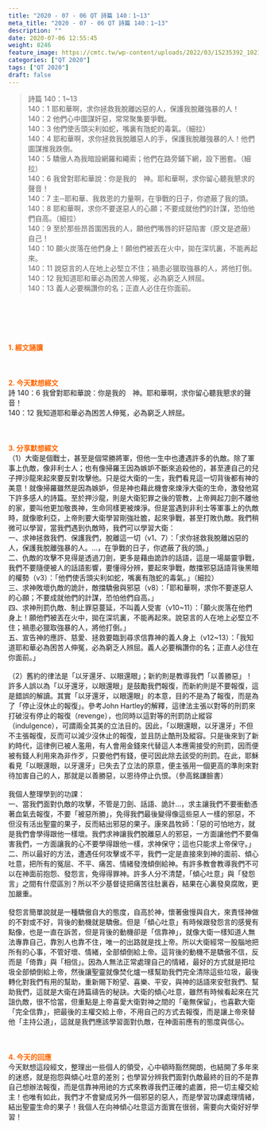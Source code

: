 ```yaml
---
title: "2020 - 07 - 06 QT 詩篇 140：1~13"
meta_title: "2020 - 07 - 06 QT 詩篇 140：1~13"
description: ""
date: 2020-07-06 12:55:45
weight: 8246
feature_image: https://cmtc.tw/wp-content/uploads/2022/03/15235392_10211799862337740_180693556567566654_o-1.webp
categories: ["QT 2020"]
tags: ["QT 2020"]
draft: false
---
```


<blockquote>詩篇 140：1~13<br />
140：1 耶和華啊，求你拯救我脫離凶惡的人，保護我脫離強暴的人！<br />
140：2 他們心中圖謀奸惡，常常聚集要爭戰。<br />
140：3 他們使舌頭尖利如蛇，嘴裏有虺蛇的毒氣。（細拉）<br />
140：4 耶和華啊，求你拯救我脫離惡人的手，保護我脫離強暴的人！他們圖謀推我跌倒。<br />
140：5 驕傲人為我暗設網羅和繩索；他們在路旁鋪下網，設下圈套。（細拉）<br />
140：6 我曾對耶和華說：你是我的　神。耶和華啊，求你留心聽我懇求的聲音！<br />
140：7 主─耶和華、我救恩的力量啊，在爭戰的日子，你遮蔽了我的頭。<br />
140：8 耶和華啊，求你不要遂惡人的心願；不要成就他們的計謀，恐怕他們自高。（細拉）<br />
140：9 至於那些昂首圍困我的人，願他們嘴唇的奸惡陷害（原文是遮蔽）自己！<br />
140：10 願火炭落在他們身上！願他們被丟在火中，拋在深坑裏，不能再起來。<br />
140：11 說惡言的人在地上必堅立不住；禍患必獵取強暴的人，將他打倒。<br />
140：12 我知道耶和華必為困苦人伸冤，必為窮乏人辨屈。<br />
140：13 義人必要稱讚你的名；正直人必住在你面前。</blockquote><br />
&nbsp;<br />
<br />
&nbsp;<br />
<br />
<span style="color: #ff6600;"><strong>1. </strong><strong>經文誦讀</strong></span><br />
<br />
<span style="color: #ff6600;"><strong> </strong></span><br />
<br />
<span style="color: #ff6600;"><strong>2. 今天默想</strong><strong>經文<br />
</strong></span>詩 140：6 我曾對耶和華說：你是我的　神。耶和華啊，求你留心聽我懇求的聲音！<br />
140：12 我知道耶和華必為困苦人伸冤，必為窮乏人辨屈。<br />
<br />
&nbsp;<br />
<br />
<span style="color: #ff6600;"><strong>3. 分享默想經文<br />
</strong></span>（1）大衛是個戰士，甚至是個常勝將軍，但他一生中也遭遇許多的仇敵。除了軍事上仇敵，像非利士人；也有像掃羅王因為嫉妒不斷來追殺他的，甚至連自己的兒子押沙龍來起來要反對攻擊他。只是從大衛的一生，我們看見這一切背後都有神的美意！就像掃羅雖然是因為嫉妒，但是神也藉此機會來煉淨大衛的生命，激發他寫下許多感人的詩篇。至於押沙龍，則是大衛犯罪之後的管教，上帝興起刀劍不離他的家，要叫他更加敬畏神，生命同樣更被煉淨。但是當遇到非利士等軍事上的仇敵時，就像歌利亞，上帝則要大衛學習剛強壯膽，起來爭戰，甚至打敗仇敵。我們稍微可以學習，當我們遇到仇敵時，我們可以學習大衛：<br />
一、求神拯救我們、保護我們，脫離這一切（v1、7）：「求你拯救我脫離凶惡的人，保護我脫離強暴的人。…，在爭戰的日子，你遮蔽了我的頭。」<br />
二、仇敵的攻擊不見得是透過刀劍，更多是藉由詭詐的話語，這是一場屬靈爭戰，我們不要隨便被人的話語影響，要懂得分辨，要起來爭戰，敵擋邪惡話語背後黑暗的權勢（v3）：「他們使舌頭尖利如蛇，嘴裏有虺蛇的毒氣。」（細拉）<br />
三、求神敗壞仇敵的詭計，敵擋驕傲與邪惡（v8）：「耶和華啊，求你不要遂惡人的心願；不要成就他們的計謀，恐怕他們自高。」<br />
四、求神刑罰仇敵、制止罪惡蔓延，不叫義人受害（v10~11）：「願火炭落在他們身上！願他們被丟在火中，拋在深坑裏，不能再起來。說惡言的人在地上必堅立不住；禍患必獵取強暴的人，將他打倒。」<br />
五、宣告神的應許、慈愛、拯救要臨到尋求信靠神的義人身上（v12~13）：「我知道耶和華必為困苦人伸冤，必為窮乏人辨屈。義人必要稱讚你的名；正直人必住在你面前。」<br />
<br />
（2）舊約的律法是「以牙還牙、以眼還眼」；新約則是教導我們「以善勝惡」！許多人誤以為「以牙還牙，以眼還眼」是鼓勵我們報復，而新約則是不要報復，這是錯誤的解讀。其實「以牙還牙，以眼還眼」的本意，目的不是為了報復，而是為了「停止沒休止的報復」。參考John Hartley的解釋，這律法主張以對等的刑罰來打破沒有停止的報復（revenge），也同時以這對等的刑罰防止縱容（indulgence），可謂兩全其美的立法目的。因此，「以眼還眼，以牙還牙」不但不主張報復，反而可以減少沒休止的報復，並且防止酷刑及縱容。只是後來到了新約時代，這律例已被人濫用，有人會用金錢來代替這人本應需接受的刑罰，因而便被有錢人利用來為非作歹，只要他們有錢，便可因此除去該受的刑罰。在此，耶穌看見「以眼還眼，以牙還牙」已失去了立法的原意，便主張用一個更高的準則來對待加害自己的人，那就是以善勝惡，以恩待停止仇恨。（參高銘謙臉書）<br />
<br />
我個人整理學到的功課：<br />
一、當我們面對仇敵的攻擊，不管是刀劍、話語、詭計…，求主讓我們不要衝動憑著血氣去報復，不要「被惡所勝」，免得我們最後變得像這些惡人一樣的邪惡，不但沒有活出聖靈的果子，反而結出邪惡的果子。康來昌牧師：「惡的可怕地方，就是我們會學得跟他一樣壞。我們求神讓我們脫離惡人的邪惡，一方面讓他們不要傷害我們，一方面讓我的心不要學得跟他一樣，求神保守；這也只能求上帝保守。」<br />
二、所以最好的方法，遭遇任何攻擊或不平，我們一定是直接來到神的面前、傾心吐意，把所有的冤屈、不平、痛苦、情緒發洩傾倒給神。有許多教會教導我們不可以在神面前抱怨、發怨言，免得得罪神。許多人分不清楚，「傾心吐意」與「發怨言」之間有什麼區別？所以不少基督徒把痛苦往肚裏吞，結果在心裏發臭腐敗，更加嚴重。<br />
<br />
發怨言簡單說就是一種驕傲自大的態度，自高於神，懷著傲慢與自大，來責怪神做的不對或不好，背後的動機就是驕傲。但是「傾心吐意」有時候跟發怨言的感覺有點像，也是一直在訴苦，但是背後的動機卻是「信靠神」，就像大衛一樣知道人無法專靠自己，靠別人也靠不住，唯一的出路就是找上帝。所以大衛經常一股腦地把所有的心事，不管好壞、情緒，全部傾倒給上帝。這背後的動機不是驕傲不信，反而是「倚靠」與「相信」。因為人無法正常處理自己的情緒，最好的方式就是把垃圾全部傾倒給上帝，然後讓聖靈就像焚化爐一樣幫助我們完全清除這些垃圾，最後轉化對我們有用的幫助，重新賜下盼望、喜樂、平安，與神的話語來安慰我們、幫助我們，這就是大衛在詩篇禱告的秘訣。大衛的傾心吐意，雖然有時候看起來在咒詛仇敵，很不恰當，但重點是上帝喜愛大衛對神之間的「毫無保留」，也喜歡大衛「完全信靠」，把最後的主權交給上帝，不用自己的方式去報復，而是讓上帝來替他「主持公道」，這就是我們應該學習面對仇敵，在神面前應有的態度與信心。<br />
<br />
<span style="color: #ff6600;"><strong> </strong></span><br />
<br />
<span style="color: #ff6600;"><strong>4. 今天的回應<br />
</strong></span>今天默想這段經文，整理出一些個人的領受，心中頓時豁然開朗，也結開了多年來的迷惑，就是抱怨與傾心吐意的差別；也學習分辨我們面對仇敵最終的目的不是靠自己想辦法報復，而是信靠神用祂的方式來教導我們正確的處置，把一切主權交給主！也唯有如此，我們才不會變成另外一個邪惡的惡人，而是學習功課處理情緒，結出聖靈生命的果子！我個人在向神傾心吐意這方面實在很弱，需要向大衛好好學習！<br />
<br />
&nbsp;
        